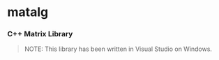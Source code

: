 # matalg

### C++ Matrix Library

> NOTE: This library has been written in Visual Studio on Windows.